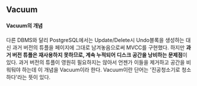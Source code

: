 ## Vacuum

#### Vacuum의 개념
다른 DBMS와 달리 PostgreSQL에서는 Update/Delete시 Undo블록을 생성하는 대신 과거 버전의 튜플을 페이지에 그대로 남겨놓음으로써 MVCC를 구현했다. 하지만 **과거 버전 튜플은 재사용하지 못하므로, 계속 누적되어 디스크 공간을 낭비하는 문제점**이 있다. 과거 버전의 튜플이 영원히 필요하지는 않아서 언젠가 이들을 제거하고 공간을 비워둬야 하는데 이 개념을 Vacuum이라 한다. Vacuum이란 단어는 '진공청소기로 청소하다'라는 뜻이 있다.
